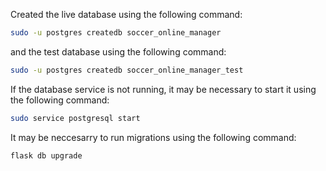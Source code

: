 Created the live database using the following command:
```bash
sudo -u postgres createdb soccer_online_manager
```
and the test database using the following command:
```bash
sudo -u postgres createdb soccer_online_manager_test
```
If the database service is not running, it may be necessary to start it using the following command:
```bash
sudo service postgresql start
```
It may be neccesarry to run migrations using the following command:
```bash
flask db upgrade
```